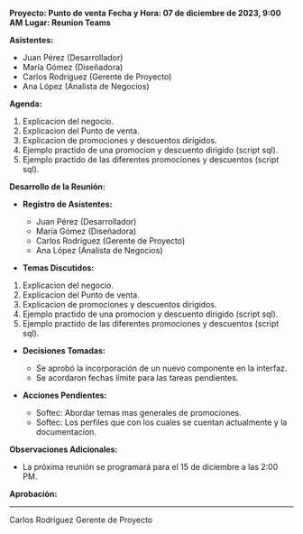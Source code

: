 **Proyecto: Punto de venta**
**Fecha y Hora: 07 de diciembre de 2023, 9:00 AM**
**Lugar: Reunion Teams**

**Asistentes:**
- Juan Pérez (Desarrollador)
- María Gómez (Diseñadora)
- Carlos Rodríguez (Gerente de Proyecto)
- Ana López (Analista de Negocios)

**Agenda:**
1. Explicacion del negocio.
2. Explicacion del Punto de venta.
3. Explicacion de promociones y descuentos dirigidos.
3. Ejemplo practido de una promocion y descuento dirigido (script sql).
4. Ejemplo practido de las diferentes promociones y descuentos (script sql).

**Desarrollo de la Reunión:**
- **Registro de Asistentes:**
  - Juan Pérez (Desarrollador)
  - María Gómez (Diseñadora)
  - Carlos Rodríguez (Gerente de Proyecto)
  - Ana López (Analista de Negocios)

- **Temas Discutidos:**
1. Explicacion del negocio.
2. Explicacion del Punto de venta.
3. Explicacion de promociones y descuentos dirigidos.
4. Ejemplo practido de una promocion y descuento dirigido (script sql).
5. Ejemplo practido de las diferentes promociones y descuentos (script sql).

- **Decisiones Tomadas:**
  - Se aprobó la incorporación de un nuevo componente en la interfaz.
  - Se acordaron fechas límite para las tareas pendientes.

- **Acciones Pendientes:**
  - Softec: Abordar temas mas generales de promociones.
  - Softec: Los perfiles que con los cuales se cuentan actualmente y la documentacion.

**Observaciones Adicionales:**
- La próxima reunión se programará para el 15 de diciembre a las 2:00 PM.

**Aprobación:**
__________________________
Carlos Rodríguez
Gerente de Proyecto
